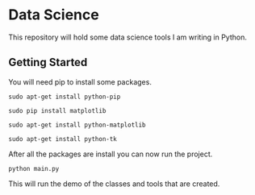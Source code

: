 # Data Science

This repository will hold some data science tools I am writing in Python.

## Getting Started

You will need pip to install some packages.

```
sudo apt-get install python-pip

sudo pip install matplotlib

sudo apt-get install python-matplotlib

sudo apt-get install python-tk

```

After all the packages are install you can now run the project.

```
python main.py

```

This will run the demo of the classes and tools that are created.
